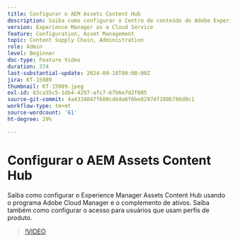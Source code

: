 ```yaml
---
title: Configurar o AEM Assets Content Hub
description: Saiba como configurar o Centro de conteúdo do Adobe Experience Manager Assets no AEM as a Cloud Service.
version: Experience Manager as a Cloud Service
feature: Configuration, Asset Management
topic: Content Supply Chain, Administration
role: Admin
level: Beginner
doc-type: Feature Video
duration: 374
last-substantial-update: 2024-09-10T00:00:00Z
jira: KT-15989
thumbnail: KT-15989.jpeg
exl-id: 83ca35c5-1db4-4297-afc7-67b6e7d2f085
source-git-commit: 4a4334047f600cd64a6f6be82974f280b786d0c1
workflow-type: tm+mt
source-wordcount: '61'
ht-degree: 29%

---
```


# Configurar o AEM Assets Content Hub

Saiba como configurar o Experience Manager Assets Content Hub usando o programa Adobe Cloud Manager e o complemento de ativos. Saiba também como configurar o acesso para usuários que usam perfis de produto.

>[!VIDEO](https://video.tv.adobe.com/v/3472918/?learn=on)
